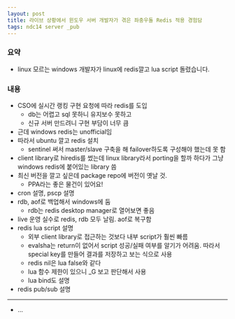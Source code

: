 ```yaml
---
layout: post
title: 라이브 상황에서 윈도우 서버 개발자가 겪은 좌충우돌 Redis 적용 경험담
tags: ndc14 server _pub
---
```


### 요약 ###

* linux 모르는 windows 개발자가 linux에 redis깔고 lua script 돌렸습니다.

### 내용 ###

* CSO에 실시간 랭킹 구현 요청에 따라 redis를 도입
	* db는 어렵고 sql 못하니 유지보수 못하고
	* 신규 서버 만드려니 구현 부담이 너무 큼
* 근데 windows redis는 unofficial임
* 따라서 ubuntu 깔고 redis 설치
	* sentinel 써서 master/slave 구축을 해 failover하도록 구성해야 했는데 못 함
* client library로 hiredis를 썼는데 linux library라서 porting을 할까 하다가 그냥 windows redis에 붙어있는 library 씀
* 최신 버전을 깔고 싶은데 package repo에 버전이 옛날 것.
	* PPA라는 좋은 물건이 있어요!
* cron 설명, pscp 설명
* rdb, aof로 백업해서 windows에 둠
	* rdb는 redis desktop manager로 열어보면 좋음
* live 운영 실수로 redis, rdb 모두 날림. aof로 복구함
* redis lua script 설명
	* 외부 client library로 접근하는 것보다 내부 script가 훨씬 빠름
	* evalsha는 return이 없어서 script 성공/실패 여부를 알기가 어려움. 따라서 special key를 만들어 결과를 저장하고 보는 식으로 사용
	* redis nil은 lua false와 같다
	* lua 함수 제한이 있으니 _G 보고 판단해서 사용
	* lua bind도 설명
* redis pub/sub 설명

----------

* ...